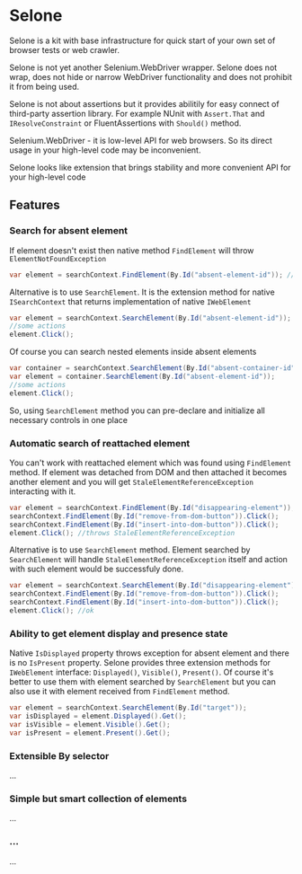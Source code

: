 # Selone
Selone is a kit with base infrastructure for quick start of your own set of browser tests or web crawler.

Selone is not yet another Selenium.WebDriver wrapper. Selone does not wrap, does not hide or narrow WebDriver functionality and does not prohibit it from being used. 

Selone is not about assertions but it provides abilitily for easy connect of third-party assertion library. For example NUnit with `Assert.That` and `IResolveConstraint` or FluentAssertions with `Should()` method.

Selenium.WebDriver - it is low-level API for web browsers. So its direct usage in your high-level code may be inconvenient.

Selone looks like extension that brings stability and more convenient API for your high-level code

## Features
### Search for absent element
If element doesn't exist then native method `FindElement` will throw `ElementNotFoundException`
```csharp
var element = searchContext.FindElement(By.Id("absent-element-id")); //throws ElementNotFoundException
```
Alternative is to use `SearchElement`. It is the extension method for native `ISearchContext` that returns implementation of native `IWebElement`
```csharp
var element = searchContext.SearchElement(By.Id("absent-element-id"));
//some actions
element.Click();
```
Of course you can search nested elements inside absent elements
```csharp
var container = searchContext.SearchElement(By.Id("absent-container-id"));
var element = container.SearchElement(By.Id("absent-element-id"));
//some actions
element.Click();
```
So, using `SearchElement` method you can pre-declare and initialize all necessary controls in one place

### Automatic search of reattached element
You can't work with reattached element which was found using `FindElement` method. If element was detached from DOM and then attached it becomes another element and you will get `StaleElementReferenceException` interacting with it.
```csharp
var element = searchContext.FindElement(By.Id("disappearing-element"));
searchContext.FindElement(By.Id("remove-from-dom-button")).Click();
searchContext.FindElement(By.Id("insert-into-dom-button")).Click();
element.Click(); //throws StaleElementReferenceException
```
Alternative is to use `SearchElement` method. Element searched by `SearchElement` will handle `StaleElementReferenceException` itself and action with such element would be successfuly done.
```csharp
var element = searchContext.SearchElement(By.Id("disappearing-element"));
searchContext.FindElement(By.Id("remove-from-dom-button")).Click();
searchContext.FindElement(By.Id("insert-into-dom-button")).Click();
element.Click(); //ok
```
### Ability to get element display and presence state
Native `IsDisplayed` property throws exception for absent element and there is no `IsPresent` property.
Selone provides three extension methods for `IWebElement` interface: `Displayed()`, `Visible()`, `Present()`. Of course it's better to use them with element searched by `SearchElement` but you can also use it with element received from `FindElement` method.
```csharp
var element = searchContext.SearchElement(By.Id("target"));
var isDisplayed = element.Displayed().Get();
var isVisible = element.Visible().Get();
var isPresent = element.Present().Get();
```
### Extensible By selector
...
### Simple but smart collection of elements
...
### ...
...
